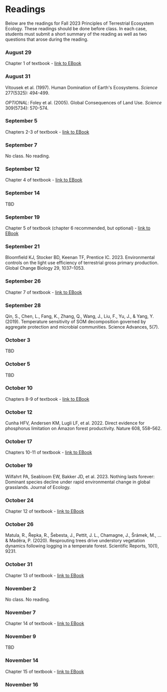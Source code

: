 # Readings
Below are the readings for Fall 2023 Principles of Terrestrial Ecosystem Ecology.
These readings should be done before class. In each case, students must submit a short
summary of the reading as well as two questions that arose during the reading.

### August 29
Chapter 1 of textbook
	- [link to EBook](https://link.springer.com/book/10.1007/978-1-4419-9504-9)

### August 31
Vitousek et al. (1997). Human Domination of Earth's Ecosystems. *Science* 277(5325): 494-499.

*OPTIONAL*: Foley et al. (2005). Global Consequences of Land Use. *Science* 309(5734): 570-574.

### September 5
Chapters 2-3 of textbook
	- [link to EBook](https://link.springer.com/book/10.1007/978-1-4419-9504-9)

### September 7
No class. No reading.

### September 12
Chapter 4 of textbook
	- [link to EBook](https://link.springer.com/book/10.1007/978-1-4419-9504-9)

### September 14
TBD

### September 19
Chapter 5 of textbook (chapter 6 recommended, but optional)
	- [link to EBook](https://link.springer.com/book/10.1007/978-1-4419-9504-9)

### September 21
Bloomfield KJ, Stocker BD, Keenan TF, Prentice IC. 2023. Environmental controls on 
the light use efficiency of terrestrial gross primary production. 
Global Change Biology 29, 1037–1053.

### September 26
Chapter 7 of textbook
	- [link to EBook](https://link.springer.com/book/10.1007/978-1-4419-9504-9)

### September 28
Qin, S., Chen, L., Fang, K., Zhang, Q., Wang, J., Liu, F., Yu, J., & Yang, Y. (2019). 
Temperature sensitivity of SOM decomposition governed by aggregate protection and microbial communities. 
Science Advances, 5(7).

### October 3
TBD

### October 5
TBD

### October 10
Chapters 8-9 of textbook
	- [link to EBook](https://link.springer.com/book/10.1007/978-1-4419-9504-9)

### October 12
Cunha HFV, Andersen KM, Lugli LF, et al. 2022. Direct evidence for phosphorus limitation on Amazon forest productivity. Nature 608, 558–562.

### October 17
Chapters 10-11 of textbook
	- [link to EBook](https://link.springer.com/book/10.1007/978-1-4419-9504-9)

### October 19
Wilfahrt PA, Seabloom EW, Bakker JD, et al. 2023. Nothing lasts forever: 
Dominant species decline under rapid environmental change in global grasslands. Journal of Ecology.

### October 24
Chapter 12 of textbook
	- [link to EBook](https://link.springer.com/book/10.1007/978-1-4419-9504-9)

### October 26
Matula, R., Řepka, R., Šebesta, J., Pettit, J. L., Chamagne, J., Šrámek, M., ... & Maděra, P. (2020). 
Resprouting trees drive understory vegetation dynamics following logging in a temperate forest. Scientific Reports, 10(1), 9231.

### October 31
Chapter 13 of textbook
	- [link to EBook](https://link.springer.com/book/10.1007/978-1-4419-9504-9)

### November 2
No class. No reading.

### November 7
Chapter 14 of textbook
	- [link to EBook](https://link.springer.com/book/10.1007/978-1-4419-9504-9)

### November 9
TBD

### November 14
Chapter 15 of textbook
	- [link to EBook](https://link.springer.com/book/10.1007/978-1-4419-9504-9)

### November 16
